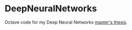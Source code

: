 DeepNeuralNetworks
==================

Octave code for my Deep Neural Networks [master's thesis](http://arantxa.ii.uam.es/~gaa/theses.html).
